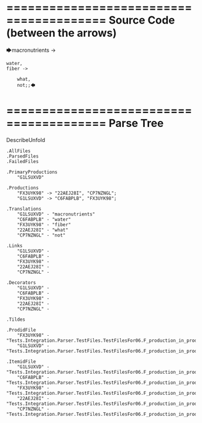 ========================================
Source Code (between the arrows)
========================================

🡆macronutrients ->

    water,
	fiber ->

        what,
        not;;🡄

========================================
Parse Tree
========================================
DescribeUnfold

    .AllFiles
    .ParsedFiles
    .FailedFiles

    .PrimaryProductions
        "G1LSUXVD" 

    .Productions
        "FX3UYK98" -> "22AEJ28I", "CP7NZNGL";
        "G1LSUXVD" -> "C6FABPLB", "FX3UYK98";

    .Translations
        "G1LSUXVD" - "macronutrients"
        "C6FABPLB" - "water"
        "FX3UYK98" - "fiber"
        "22AEJ28I" - "what"
        "CP7NZNGL" - "not"

    .Links
        "G1LSUXVD" - 
        "C6FABPLB" - 
        "FX3UYK98" - 
        "22AEJ28I" - 
        "CP7NZNGL" - 

    .Decorators
        "G1LSUXVD" - 
        "C6FABPLB" - 
        "FX3UYK98" - 
        "22AEJ28I" - 
        "CP7NZNGL" - 

    .Tildes

    .ProdidFile
        "FX3UYK98" - "Tests.Integration.Parser.TestFiles.TestFilesFor06.F_production_in_production2.ds"
        "G1LSUXVD" - "Tests.Integration.Parser.TestFiles.TestFilesFor06.F_production_in_production2.ds"

    .ItemidFile
        "G1LSUXVD" - "Tests.Integration.Parser.TestFiles.TestFilesFor06.F_production_in_production2.ds"
        "C6FABPLB" - "Tests.Integration.Parser.TestFiles.TestFilesFor06.F_production_in_production2.ds"
        "FX3UYK98" - "Tests.Integration.Parser.TestFiles.TestFilesFor06.F_production_in_production2.ds"
        "22AEJ28I" - "Tests.Integration.Parser.TestFiles.TestFilesFor06.F_production_in_production2.ds"
        "CP7NZNGL" - "Tests.Integration.Parser.TestFiles.TestFilesFor06.F_production_in_production2.ds"

